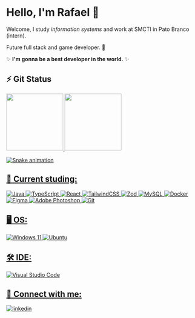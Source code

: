 # Hello, I'm Rafael 👋

Welcome, I study *information systems* and work at SMCTI in Pato Branco (intern).

Future full stack and game developer. 👀

✨ **I'm gonna be a best developer in the world.** ✨


## ⚡ Git Status

<div>
<a href="https://github.com/Rafaelpla">
<img loading="lazy" height="150em" src="https://github-readme-stats.vercel.app/api/top-langs/?username=Rafaelpla&layout=compact&langs_count=7&theme=dracula"/>
<img loading="lazy" height="150em" src="https://github-readme-stats.vercel.app/api?username=Rafaelpla&show_icons=true&theme=dracula&include_all_commits=true&count_private=true"/>
</div>
  
![Snake animation](https://github.com/Rafaelpla/Rafaelpla/blob/output/github-contribution-grid-snake.svg)

## 📖 Current studing:

![Java](https://img.shields.io/badge/java-%23ED8B00.svg?style=for-the-badge&logo=openjdk&logoColor=white) ![TypeScript](https://img.shields.io/badge/typescript-%23007ACC.svg?style=for-the-badge&logo=typescript&logoColor=white) ![React](https://img.shields.io/badge/react-%2320232a.svg?style=for-the-badge&logo=react&logoColor=%2361DAFB) ![TailwindCSS](https://img.shields.io/badge/tailwindcss-%2338B2AC.svg?style=for-the-badge&logo=tailwind-css&logoColor=white) ![Zod](https://img.shields.io/badge/zod-%233068b7.svg?style=for-the-badge&logo=zod&logoColor=white) ![MySQL](https://img.shields.io/badge/mysql-4479A1.svg?style=for-the-badge&logo=mysql&logoColor=white) ![Docker](https://img.shields.io/badge/docker-%230db7ed.svg?style=for-the-badge&logo=docker&logoColor=white) ![Figma](https://img.shields.io/badge/figma-%23F24E1E.svg?style=for-the-badge&logo=figma&logoColor=white) ![Adobe Photoshop](https://img.shields.io/badge/adobe%20photoshop-%2331A8FF.svg?style=for-the-badge&logo=adobe%20photoshop&logoColor=white) ![Git](https://img.shields.io/badge/git-%23F05033.svg?style=for-the-badge&logo=git&logoColor=white)

## 🖥️ OS:

![Windows 11](https://img.shields.io/badge/Windows%2011-%230079d5.svg?style=for-the-badge&logo=Windows%2011&logoColor=white) ![Ubuntu](https://img.shields.io/badge/Ubuntu-E95420?style=for-the-badge&logo=ubuntu&logoColor=white)

## 🛠️ IDE:

![Visual Studio Code](https://img.shields.io/badge/Visual%20Studio%20Code-0078d7.svg?style=for-the-badge&logo=visual-studio-code&logoColor=white)

## 🔗 Connect with me:

[![linkedin](https://img.shields.io/badge/linkedin-0A66C2?style=for-the-badge&logo=linkedin&logoColor=white)](https://www.linkedin.com/in/rafael-sutil-da-costa-b931a6262/)

<!---
Rafaelpla/Rafaelpla is a ✨ special ✨ repository because its `README.md` (this file) appears on your GitHub profile.
You can click the Preview link to take a look at your changes.
--->
